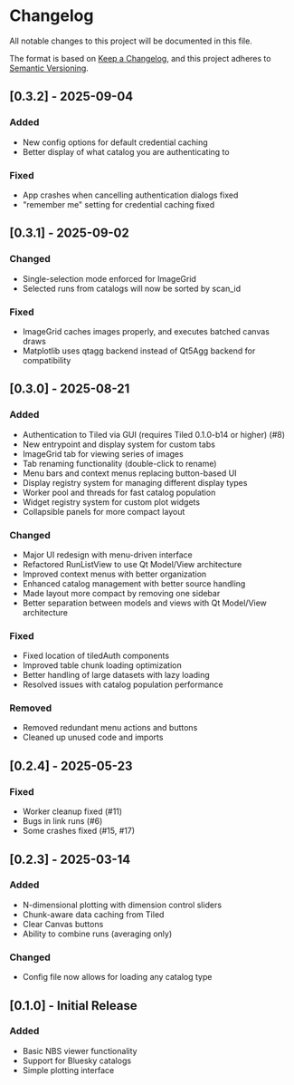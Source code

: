 # Changelog

All notable changes to this project will be documented in this file.

The format is based on [Keep a Changelog](https://keepachangelog.com/en/1.0.0/),
and this project adheres to [Semantic Versioning](https://semver.org/spec/v2.0.0.html).

## [0.3.2] - 2025-09-04
### Added
- New config options for default credential caching
- Better display of what catalog you are authenticating to

### Fixed
- App crashes when cancelling authentication dialogs fixed
- "remember me" setting for credential caching fixed

## [0.3.1] - 2025-09-02

### Changed
- Single-selection mode enforced for ImageGrid
- Selected runs from catalogs will now be sorted by scan_id

### Fixed
- ImageGrid caches images properly, and executes batched canvas draws
- Matplotlib uses qtagg backend instead of Qt5Agg backend for compatibility

## [0.3.0] - 2025-08-21

### Added
- Authentication to Tiled via GUI (requires Tiled 0.1.0-b14 or higher) (#8)
- New entrypoint and display system for custom tabs
- ImageGrid tab for viewing series of images
- Tab renaming functionality (double-click to rename)
- Menu bars and context menus replacing button-based UI
- Display registry system for managing different display types
- Worker pool and threads for fast catalog population
- Widget registry system for custom plot widgets
- Collapsible panels for more compact layout

### Changed
- Major UI redesign with menu-driven interface
- Refactored RunListView to use Qt Model/View architecture
- Improved context menus with better organization
- Enhanced catalog management with better source handling
- Made layout more compact by removing one sidebar
- Better separation between models and views with Qt Model/View architecture


### Fixed
- Fixed location of tiledAuth components
- Improved table chunk loading optimization
- Better handling of large datasets with lazy loading
- Resolved issues with catalog population performance

### Removed
- Removed redundant menu actions and buttons
- Cleaned up unused code and imports

## [0.2.4] - 2025-05-23

### Fixed
- Worker cleanup fixed (#11)
- Bugs in link runs (#6)
- Some crashes fixed (#15, #17)

## [0.2.3] - 2025-03-14
### Added
- N-dimensional plotting with dimension control sliders
- Chunk-aware data caching from Tiled
- Clear Canvas buttons
- Ability to combine runs (averaging only)

### Changed
- Config file now allows for loading any catalog type

## [0.1.0] - Initial Release

### Added
- Basic NBS viewer functionality
- Support for Bluesky catalogs
- Simple plotting interface
